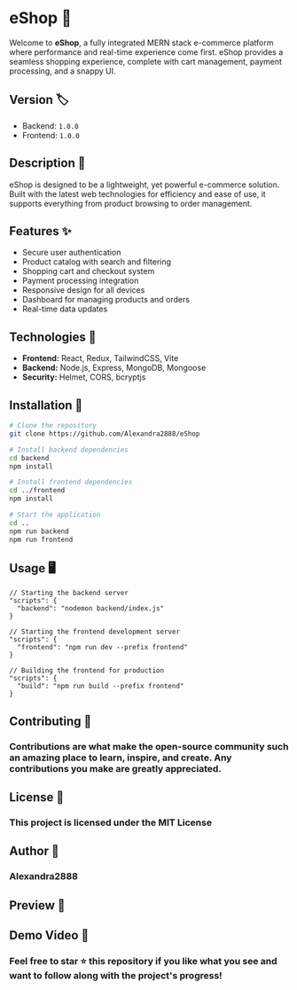 # eShop 🛒
Welcome to **eShop**, a fully integrated MERN stack e-commerce platform where performance and real-time experience come first. eShop provides a seamless shopping experience, complete with cart management, payment processing, and a snappy UI.

## Version 🏷️
- Backend: `1.0.0`
- Frontend: `1.0.0`

## Description 📝

eShop is designed to be a lightweight, yet powerful e-commerce solution. Built with the latest web technologies for efficiency and ease of use, it supports everything from product browsing to order management.

## Features ✨

- Secure user authentication
- Product catalog with search and filtering
- Shopping cart and checkout system
- Payment processing integration
- Responsive design for all devices
- Dashboard for managing products and orders
- Real-time data updates

## Technologies 🧰

- **Frontend:** React, Redux, TailwindCSS, Vite
- **Backend:** Node.js, Express, MongoDB, Mongoose
- **Security:** Helmet, CORS, bcryptjs

## Installation 💾

```bash
# Clone the repository
git clone https://github.com/Alexandra2888/eShop

# Install backend dependencies
cd backend
npm install

# Install frontend dependencies
cd ../frontend
npm install

# Start the application
cd ..
npm run backend
npm run frontend
```



## Usage 🖥️
```
// Starting the backend server
"scripts": {
  "backend": "nodemon backend/index.js"
}

// Starting the frontend development server
"scripts": {
  "frontend": "npm run dev --prefix frontend"
}

// Building the frontend for production
"scripts": {
  "build": "npm run build --prefix frontend"
}
```

## Contributing 🤝

### Contributions are what make the open-source community such an amazing place to learn, inspire, and create. Any contributions you make are greatly appreciated.

## License 📄

### This project is licensed under the MIT License

## Author 👤

### Alexandra2888

## Preview 📸

## Demo Video 🎥


### Feel free to star ⭐ this repository if you like what you see and want to follow along with the project's progress!